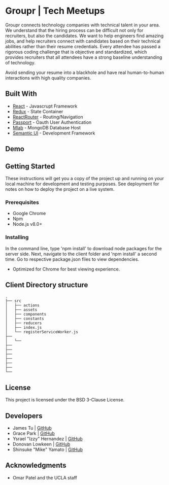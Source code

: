 # Groupr | Tech Meetups
Groupr connects technology companies with technical talent in your area. We understand that the hiring process can be difficult not only for recruiters, but also the candidates. We want to help engineers find amazing jobs, and help recruiters connect with candidates based on their technical abilities rather than their resume credentials. Every attendee has passed a rigorous coding challenge that is objective and standardized, which provides recruiters that all attendees have a strong baseline understanding of technology.

Avoid sending your resume into a blackhole and have real human-to-human interactions with high quality companies.

## Built With
* [React](https://reactjs.org/docs/hello-world.html) - Javascrupt Framework
* [Redux](https://redux.js.org/) - State Container
* [ReactRouter](https://github.com/ReactTraining/react-router) - Routing/Navigation
* [Passport](http://www.passportjs.org/) - Oauth User Authentication
* [Mlab](https://mlab.com/) - MongoDB Database Host
* [Semantic UI](https://react.semantic-ui.com/) - Development Framework

## Demo
<!--  <img src="" width="85%" height="85%">  -->

## Getting Started
These instructions will get you a copy of the project up and running on your local machine for development and testing purposes. See deployment for notes on how to deploy the project on a live system.

### Prerequisites

* Google Chrome
* Npm 
* Node.js v8.0+

### Installing

In the command line, type 'npm install' to download node packages for the server side. Next, navigate to the client folder and 'npm install' a second time. Go to respective package.json files to view dependencies.
- Optimized for Chrome for best viewing experience.

## Client Directory structure
```none
.
├── src			 
│   ├── actions
│   ├── assets
│   ├── components
│   ├── constants
│   ├── reducers
│   ├── index.js
│   └── registerServiceWorker.js
├── 
│   └── 
├──                 
├──  
├── 
├── 
├── 
├──          
└──               
```


## License
This project is licensed under the BSD 3-Clause License.

## Developers
- James Tu | [GitHub](https://github.com/jmsjtu)
- Grace Park | [GitHub](https://github.com/gracepark)
- Ysrael "Izzy" Hernandez | [GitHub](https://github.com/ykeanu)
- Donovan Lowkeen | [GitHub](https://github.com/dlowkeen)
- Shinsuke "Mike" Yamato | [GitHub](https://github.com/mikeyamato)

## Acknowledgments
* Omar Patel and the UCLA staff
